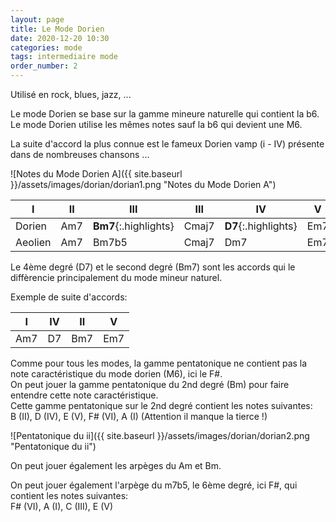 ```yaml
---
layout: page
title: Le Mode Dorien
date: 2020-12-20 10:30
categories: mode
tags: intermediaire mode
order_number: 2
---
```


Utilisé en rock, blues, jazz, ...

Le mode Dorien se base sur la gamme mineure naturelle qui contient la b6. Le mode Dorien utilise les mêmes notes sauf la b6 qui devient une M6.

La suite d'accord la plus connue est le fameux Dorien vamp (i - IV) présente dans de nombreuses chansons ...

![Notes du Mode Dorien A]({{ site.baseurl }}/assets/images/dorian/dorian1.png "Notes du Mode Dorien A")

| I       | II  | III                     | III   | IV                    | V   | VI                       | VII   |
|---------|-----|-------------------------|-------|-----------------------|-----|--------------------------|-------|
| Dorien  | Am7 | **Bm7**{:.highlights}   | Cmaj7 | **D7**{:.highlights}  | Em7 | **F#m7b5**{:.highlights} | Gmaj7 |
| Aeolien | Am7 | Bm7b5                   | Cmaj7 | Dm7                   | Em7 | Fmaj7                    | G7    |

Le 4ème degré (D7) et le second degré (Bm7) sont les accords qui le diffèrencie principalement du mode mineur naturel.

Exemple de suite d'accords:

|  I  | IV |  II |  V  |
|-----|----|-----|-----|
| Am7 | D7 | Bm7 | Em7 |

Comme pour tous les modes, la gamme pentatonique ne contient pas la note caractéristique du mode dorien (M6), ici le F#.  
On peut jouer la gamme pentatonique du 2nd degré (Bm) pour faire entendre cette note caractéristique.  
Cette gamme pentatonique sur le 2nd degré contient les notes suivantes:  
B (II), D (IV), E (V), F# (VI), A (I) (Attention il manque la tierce !)

![Pentatonique du ii]({{ site.baseurl }}/assets/images/dorian/dorian2.png "Pentatonique du ii")

On peut jouer également les arpèges du Am et Bm.

On peut jouer également l'arpège du m7b5, le 6ème degré, ici F#, qui contient les notes suivantes:  
F# (VI), A (I), C (III), E (V)